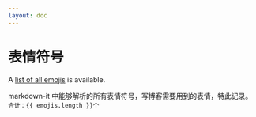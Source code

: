 ```yaml
---
layout: doc
---
```


<script setup>
  import { reactive, onMounted } from 'vue'
  import { emoji } from '../.vitepress/data/emoji.ts'
  const emojis = reactive([])
  onMounted(() => {
    Object.entries(emoji).forEach(([name, symbol], key) => {
      emojis.push({ name, symbol, text: `:${name}:`, key })
    })
  })
</script>

# 表情符号

A [list of all emojis](https://github.com/markdown-it/markdown-it-emoji/blob/master/lib/data/full.json) is available.

markdown-it 中能够解析的所有表情符号，写博客需要用到的表情，特此记录。`合计：{{ emojis.length }}个`

<EmojiCard :emojis=emojis />
